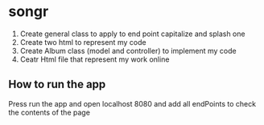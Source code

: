 # songr

1. Create general class to apply to end point capitalize and splash one 
2. Create two html to represent my code 
3. Create Album class (model and controller) to implement my code 
4. Ceatr Html file that represent my work online 

## How to run the app

Press run the app and open localhost 8080 and add all endPoints to check the contents of the page

